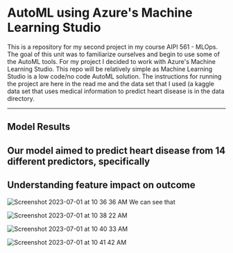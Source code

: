 # AutoML using Azure's Machine Learning Studio
This is a repository for my second project in my course AIPI 561 - MLOps. The goal of this unit was to familiarize ourselves and begin to use some of the AutoML tools. 
For my project I decided to work with Azure's Machine Learning Studio. This repo will be relatively simple as Machine Learning Studio is a low code/no code AutoML solution. 
The instructions for running the project are here in the read me and the data set that I used (a kaggle data set that uses medical information to predict heart disease is in the 
data directory. 

---

## Model Results 
Our model aimed to predict heart disease from 14 different predictors, specifically
- 

## Understanding feature impact on outcome
![Screenshot 2023-07-01 at 10 36 36 AM](https://github.com/BrunoValan/MLOPS_AutoML/assets/110431113/a821e3ab-c1eb-4d74-a08f-53fc19728ad5)
We can see that 


![Screenshot 2023-07-01 at 10 38 22 AM](https://github.com/BrunoValan/MLOPS_AutoML/assets/110431113/d407ec51-3754-415f-b537-b496fa831c6d)

![Screenshot 2023-07-01 at 10 40 33 AM](https://github.com/BrunoValan/MLOPS_AutoML/assets/110431113/1a71cdf8-f454-464b-b16c-7c9a2073adae)


![Screenshot 2023-07-01 at 10 41 42 AM](https://github.com/BrunoValan/MLOPS_AutoML/assets/110431113/0549ca98-d456-4f3b-8225-73597b95bc65)
